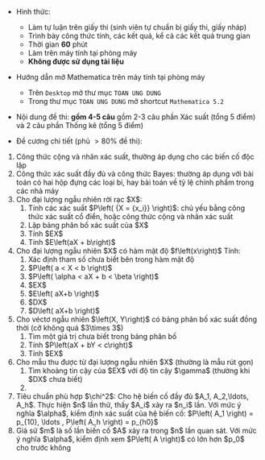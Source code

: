 * Hình thức:
  + Làm tự luận trên giấy thi (sinh viên tự chuẩn bị giấy thi, giấy nháp)
  + Trình bày công thức tính, các kết quả, kể cả các kết quả trung gian
  + Thời gian **60** phút
  + Làm trên máy tính tại phòng máy
  + **Không được sử dụng tài liệu**
  
* Hướng dẫn mở Mathematica trên máy tính tại phòng máy
  + Trên `Desktop` mở thư mục `TOAN UNG DUNG`
  + Trong thư mục `TOAN UNG DUNG` mở shortcut `Mathematica 5.2`

* Nội dung đề thi: **gồm 4-5 câu** gồm 2-3 câu phần Xác suất (tổng 5 điểm) và 2 câu phần Thống kê (tổng 5 điểm)
* Đề cương chi tiết (phủ $>80$% đề thi):
<ol>
<li>Công thức cộng và nhân xác suất, thường áp dụng cho các biến cố độc lập</li>
<li>Công thức xác suất đầy đủ và công thức Bayes: thường áp dụng với bài toán có hai hộp đựng các loại bi, hay bài toán về tỷ lệ chính phẩm trong các nhà máy</li>
<li>Cho đại lượng ngẫu nhiên rời rạc $X$:
  <ol>
    <li>Tính các xác suất $P\left( {X = {x_i}} \right)$:  chủ yếu bằng công thức xác suất cổ điển, hoặc công thức cộng và nhân xác suất</li>
    <li>Lập bảng phân bố xác suất của $X$</li>
    <li>Tính $EX$</li>
    <li>Tính $E\left(aX + b\right)$</li>
  </ol>
</li>

<li>Cho đại lượng ngẫu nhiên $X$ có hàm mật độ $f\left(x\right)$ Tính: 
  <ol>
    <li>Xác định tham số chưa biết bên trong hàm mật độ</li>
    <li>$P\left( a < X < b \right)$</li>
    <li>$P\left( \alpha < aX + b < \beta \right)$</li>
    <li>$EX$</li>
    <li>$E\left( aX+b \right)$</li>
    <li>$DX$</li>
    <li>$D\left( aX+b \right)$</li>
  </ol>
</li>

<li>Cho véctơ ngẫu nhiên $\left(X, Y\right)$ có bảng phân bố xác suất đồng thời (cỡ không quá $3\times 3$)
  <ol>
  <li>Tìm một giá trị chưa biết trong bảng phân bố</li>
  <li>Tính $P\left(aX + bY < c\right)$</li>
  <li>Tính $EX$</li>
  </ol>
</li>

<li>Cho mẫu thu được từ đại lượng ngẫu nhiên $X$ (thường là mẫu rút gọn)
  <ol>
    <li>Tìm khoảng tin cậy của $EX$ với độ tin cậy $\gamma$ (thường khi $DX$ chưa biết)</li>
    <li></li>
  </ol>
  
</li>

<li>Tiêu chuẩn phù hợp $\chi^2$: Cho hệ biến cố đầy đủ $A_1, A_2,\ldots, A_h$. Thực hiện $n$ lần thử, thấy $A_i$ xảy ra $n_i$ lần. Với mức ý nghĩa $\alpha$, kiểm định xác suất của hệ biến cố: $P\left( A_1 \right) = p_{10}, \ldots , P\left( A_h \right) = p_{h0}$
</li>

<li>Giả sử $m$ là số lần biến cố $A$ xảy ra trong $n$ lần quan sát. Với mức ý nghĩa $\alpha$, kiểm định xem $P\left( A \right)$ có lớn hơn $p_0$ cho trước không</li>

</ol>
